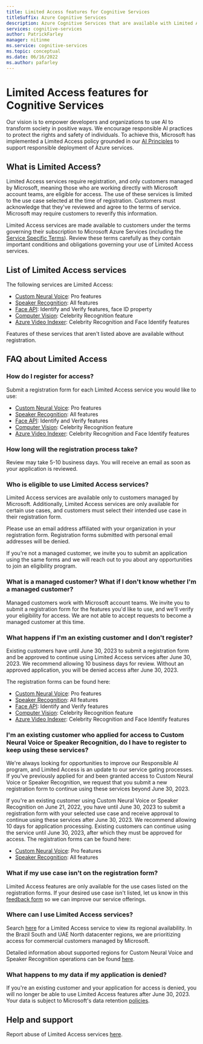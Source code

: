 ```yaml
---
title: Limited Access features for Cognitive Services
titleSuffix: Azure Cognitive Services
description: Azure Cognitive Services that are available with Limited Access are described below.
services: cognitive-services
author: PatrickFarley
manager: nitinme
ms.service: cognitive-services
ms.topic: conceptual
ms.date: 06/16/2022
ms.author: pafarley
---
```


# Limited Access features for Cognitive Services

Our vision is to empower developers and organizations to use AI to transform society in positive ways. We encourage responsible AI practices to protect the rights and safety of individuals. To achieve this, Microsoft has implemented a Limited Access policy grounded in our [AI Principles](https://www.microsoft.com/ai/responsible-ai) to support responsible deployment of Azure services. 

## What is Limited Access? 

Limited Access services require registration, and only customers managed by Microsoft, meaning those who are working directly with Microsoft account teams, are eligible for access. The use of these services is limited to the use case selected at the time of registration. Customers must acknowledge that they've reviewed and agree to the terms of service. Microsoft may require customers to reverify this information. 

Limited Access services are made available to customers under the terms governing their subscription to Microsoft Azure Services (including the [Service Specific Terms](https://go.microsoft.com/fwlink/?linkid=2018760)). Review these terms carefully as they contain important conditions and obligations governing your use of Limited Access services. 

## List of Limited Access services 

The following services are Limited Access: 

- [Custom Neural Voice](/legal/cognitive-services/speech-service/custom-neural-voice/limited-access-custom-neural-voice?context=/azure/cognitive-services/speech-service/context/context): Pro features 
- [Speaker Recognition](/legal/cognitive-services/speech-service/speaker-recognition/limited-access-speaker-recognition?context=/azure/cognitive-services/speech-service/context/context): All features 
- [Face API](/legal/cognitive-services/computer-vision/limited-access-identity?context=/azure/cognitive-services/computer-vision/context/context): Identify and Verify features, face ID property
- [Computer Vision](/legal/cognitive-services/computer-vision/limited-access?context=/azure/cognitive-services/computer-vision/context/context): Celebrity Recognition feature 
- [Azure Video Indexer](../azure-video-indexer/limited-access-features.md): Celebrity Recognition and Face Identify features 

Features of these services that aren't listed above are available without registration. 

## FAQ about Limited Access 

### How do I register for access? 

Submit a registration form for each Limited Access service you would like to use: 

- [Custom Neural Voice](https://aka.ms/customneural): Pro features 
- [Speaker Recognition](https://aka.ms/azure-speaker-recognition): All features 
- [Face API](https://aka.ms/facerecognition): Identify and Verify features
- [Computer Vision](https://aka.ms/facerecognition): Celebrity Recognition feature 
- [Azure Video Indexer](https://aka.ms/facerecognition): Celebrity Recognition and Face Identify features 

### How long will the registration process take? 

Review may take 5-10 business days. You will receive an email as soon as your application is reviewed. 

### Who is eligible to use Limited Access services? 

Limited Access services are available only to customers managed by Microsoft. Additionally, Limited Access services are only available for certain use cases, and customers must select their intended use case in their registration form.  

Please use an email address affiliated with your organization in your registration form. Registration forms submitted with personal email addresses will be denied. 

If you're not a managed customer, we invite you to submit an application using the same forms and we will reach out to you about any opportunities to join an eligibility program. 

### What is a managed customer? What if I don't know whether I'm a managed customer? 

Managed customers work with Microsoft account teams. We invite you to submit a registration form for the features you'd like to use, and we'll verify your eligibility for access. We are not able to accept requests to become a managed customer at this time.

### What happens if I'm an existing customer and I don't register? 

Existing customers have until June 30, 2023 to submit a registration form and be approved to continue using Limited Access services after June 30, 2023. We recommend allowing 10 business days for review. Without an approved application, you will be denied access after June 30, 2023.  

The registration forms can be found here: 

- [Custom Neural Voice](https://aka.ms/customneural): Pro features 
- [Speaker Recognition](https://aka.ms/azure-speaker-recognition): All features 
- [Face API](https://aka.ms/facerecognition): Identify and Verify features
- [Computer Vision](https://aka.ms/facerecognition): Celebrity Recognition feature 
- [Azure Video Indexer](https://aka.ms/facerecognition): Celebrity Recognition and Face Identify features 

### I'm an existing customer who applied for access to Custom Neural Voice or Speaker Recognition, do I have to register to keep using these services? 

We're always looking for opportunities to improve our Responsible AI program, and Limited Access is an update to our service gating processes. If you've previously applied for and been granted access to Custom Neural Voice or Speaker Recognition, we request that you submit a new registration form to continue using these services beyond June 30, 2023. 

If you're an existing customer using Custom Neural Voice or Speaker Recognition on June 21, 2022, you have until June 30, 2023 to submit a registration form with your selected use case and receive approval to continue using these services after June 30, 2023. We recommend allowing 10 days for application processing. Existing customers can continue using the service until June 30, 2023, after which they must be approved for access. The registration forms can be found here: 

- [Custom Neural Voice](https://aka.ms/customneural): Pro features 
- [Speaker Recognition](https://aka.ms/azure-speaker-recognition): All features 

### What if my use case isn't on the registration form? 

Limited Access features are only available for the use cases listed on the registration forms. If your desired use case isn't listed, let us know in this [feedback form](https://aka.ms/CogSvcsLimitedAccessFeedback) so we can improve our service offerings. 

### Where can I use Limited Access services? 

Search [here](https://azure.microsoft.com/global-infrastructure/services/) for a Limited Access service to view its regional availability. In the Brazil South and UAE North datacenter regions, we are prioritizing access for commercial customers managed by Microsoft. 

Detailed information about supported regions for Custom Neural Voice and Speaker Recognition operations can be found [here](./speech-service/regions.md). 

### What happens to my data if my application is denied? 

If you're an existing customer and your application for access is denied, you will no longer be able to use Limited Access features after June 30, 2023. Your data is subject to Microsoft's data retention [policies](https://www.microsoft.com/trust-center/privacy/data-management#:~:text=If%20you%20terminate%20a%20cloud,data%20or%20renew%20your%20subscription.). 

## Help and support 

Report abuse of Limited Access services [here](https://aka.ms/reportabuse).

